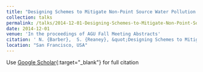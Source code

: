 ```yaml
---
title: "Designing Schemes to Mitigate Non-Point Source Water Pollution from Agriculture: The Value of High-Resolution Hydrochemical and Hydrophysical Data"
collection: talks
permalink: /talks/2014-12-01-Designing-Schemes-to-Mitigate-Non-Point-Source-Water-Pollution-from-Agriculture-The-Value-of-High-Resolution-Hydrochemical-and-Hydrophysical-Data
date: 2014-12-01
venue: 'In the proceedings of AGU Fall Meeting Abstracts'
citation: ' N. {Barber},  S. {Reaney}, &quot;Designing Schemes to Mitigate Non-Point Source Water Pollution from Agriculture: The Value of High-Resolution Hydrochemical and Hydrophysical Data.&quot; In the proceedings of AGU Fall Meeting Abstracts, 2014.'
location: "San Francisco, USA"
---
```

Use [Google Scholar](https://scholar.google.com/scholar?q=Designing+Schemes+to+Mitigate+Non+Point+Source+Water+Pollution+from+Agriculture:+The+Value+of+High+Resolution+Hydrochemical+and+Hydrophysical+Data){:target="_blank"} for full citation
